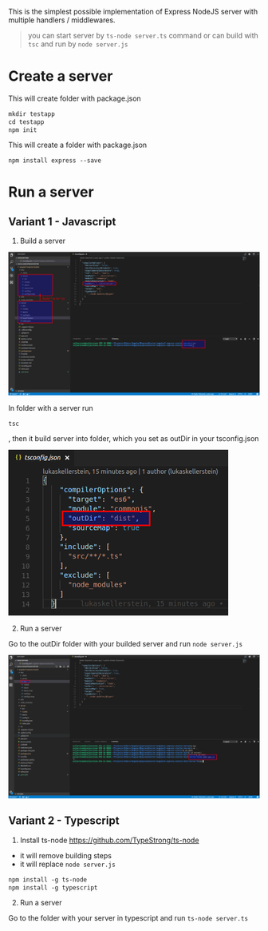 This is the simplest possible implementation of Express NodeJS server with multiple handlers / middlewares.

> you can start server by `ts-node server.ts` command or can build with `tsc` and run by `node server.js`


# Create a server

This will create folder with package.json

```Shell
mkdir testapp
cd testapp
npm init
```

This will create a folder with package.json

```Shell
npm install express --save
```

# Run a server

## Variant 1 - Javascript

1. Build a server

![alt tag](https://raw.githubusercontent.com/lukaskellerstein/NodeJsExpressSamples/master/images/Selection_010.png)

In folder with a server run 

```Shell
tsc
```

, then it build server into folder, which you set as outDir in your tsconfig.json

![alt tag](https://raw.githubusercontent.com/lukaskellerstein/NodeJsExpressSamples/master/images/Selection_013.png)


2. Run a server

Go to the outDir folder with your builded server and run `node server.js`


![alt tag](https://raw.githubusercontent.com/lukaskellerstein/NodeJsExpressSamples/master/images/Selection_011.png)


## Variant 2 - Typescript


1. Install ts-node
https://github.com/TypeStrong/ts-node

- it will remove building steps
- it will replace `node server.js`

```Shell
npm install -g ts-node
npm install -g typescript
``` 

2. Run a server

Go to the folder with your server in typescript and run `ts-node server.ts`

